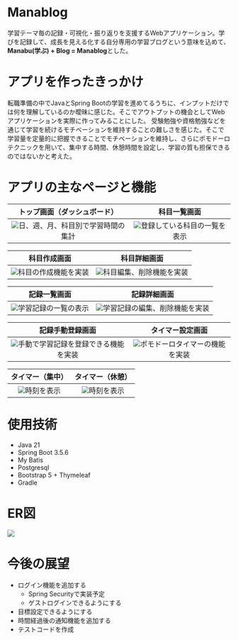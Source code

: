 # Manablog
学習テーマ毎の記録・可視化・振り返りを支援するWebアプリケーション。学びを記録して、成長を見える化する自分専用の学習ブログという意味を込めて、**Manabu(学ぶ) + Blog = Manablog**とした。
# アプリを作ったきっかけ
転職準備の中でJavaとSpring Bootの学習を進めてるうちに、インプットだけでは何を理解しているのか曖昧に感じた。そこでアウトプットの機会としてWebアプリケーションを実際に作ってみることにした。
受験勉強や資格勉強などを通じて学習を続けるモチベーションを維持することの難しさを感じた。そこで
学習量を定量的に把握できることでモチベーションを維持し、さらにポモドーロテクニックを用いて、集中する時間、休憩時間を設定し、学習の質も担保できるのではないかと考えた。
# アプリの主なページと機能
| トップ画面（ダッシュボード）| 科目一覧画面 |
|:----------------------:|:----------:|
| ![](https://storage.googleapis.com/zenn-user-upload/c4daff5bdc78-20251101.png)日、週、月、科目別で学習時間の集計 | ![](https://storage.googleapis.com/zenn-user-upload/b219d91969fb-20251101.png)登録している科目の一覧を表示 |

| 科目作成画面 | 科目詳細画面 |
|:----------:|:----------:|
| ![](https://storage.googleapis.com/zenn-user-upload/728856e3aa38-20251101.png)科目の作成機能を実装 | ![](https://storage.googleapis.com/zenn-user-upload/92f4b61a08f7-20251101.png)科目編集、削除機能を実装 |

| 記録一覧画面 | 記録詳細画面 |
|:----------:|:----------:|
| ![](https://storage.googleapis.com/zenn-user-upload/903a4f0a6fb5-20251101.png)学習記録の一覧の表示 | ![](https://storage.googleapis.com/zenn-user-upload/1c74e29ab5b3-20251101.png)学習記録の編集、削除機能を実装 |

| 記録手動登録画面 | タイマー設定画面 |
|:-------------:|:-------------:|
| ![](https://storage.googleapis.com/zenn-user-upload/c33cc778f764-20251101.png)手動で学習記録を登録できる機能を実装 | ![](https://storage.googleapis.com/zenn-user-upload/f43aae4a6ced-20251101.png)ポモドーロタイマーの機能を実装 |

| タイマー（集中）| タイマー（休憩）|
|:------------:|:------------:|
|![](https://storage.googleapis.com/zenn-user-upload/7220d7027161-20251101.png)時刻を表示|![](https://storage.googleapis.com/zenn-user-upload/606941dfa260-20251101.png)時刻を表示|
# 使用技術
- Java 21
- Spring Boot 3.5.6
- My Batis
- Postgresql
- Bootstrap 5 + Thymeleaf
- Gradle
# ER図
![](https://storage.googleapis.com/zenn-user-upload/0fc451245578-20251101.png)
# 今後の展望
- ログイン機能を追加する
  - Spring Securityで実装予定
  - ゲストログインできるようにする
- 目標設定できるようにする
- 時間経過後の通知機能を追加する
- テストコードを作成
